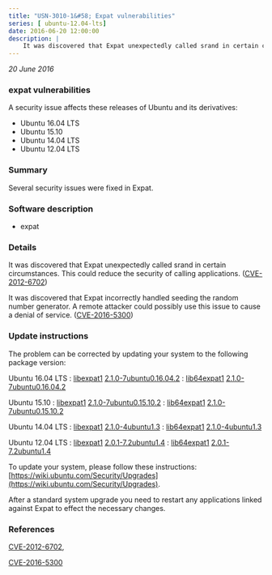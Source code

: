 ```yaml
---
title: "USN-3010-1&#58; Expat vulnerabilities"
series: [ ubuntu-12.04-lts]
date: 2016-06-20 12:00:00
description: |
    It was discovered that Expat unexpectedly called srand in certain circumstances. This could reduce the security of calling applications. ([CVE-2012-6702](http://people.ubuntu.com/~ubuntu-security/cve/CVE-2012-6702))
--- 
```

 
 

*20 June 2016*

### expat vulnerabilities

A security issue affects these releases of Ubuntu and its derivatives:

* Ubuntu 16.04 LTS
* Ubuntu 15.10
* Ubuntu 14.04 LTS
* Ubuntu 12.04 LTS

### Summary

Several security issues were fixed in Expat. 

### Software description

* expat 

### Details

It was discovered that Expat unexpectedly called srand in certain circumstances. This could reduce the security of calling applications. ([CVE-2012-6702](http://people.ubuntu.com/~ubuntu-security/cve/CVE-2012-6702))

It was discovered that Expat incorrectly handled seeding the random number generator. A remote attacker could possibly use this issue to cause a denial of service. ([CVE-2016-5300](http://people.ubuntu.com/~ubuntu-security/cve/CVE-2016-5300)) 

### Update instructions

The problem can be corrected by updating your system to the following package version:

Ubuntu 16.04 LTS
 : [libexpat1](https://launchpad.net/ubuntu/+source/expat) <span> [2.1.0-7ubuntu0.16.04.2](https://launchpad.net/ubuntu/+source/expat/2.1.0-7ubuntu0.16.04.2) </span> 
 : [lib64expat1](https://launchpad.net/ubuntu/+source/expat) <span> [2.1.0-7ubuntu0.16.04.2](https://launchpad.net/ubuntu/+source/expat/2.1.0-7ubuntu0.16.04.2) </span> 

Ubuntu 15.10
 : [libexpat1](https://launchpad.net/ubuntu/+source/expat) <span> [2.1.0-7ubuntu0.15.10.2](https://launchpad.net/ubuntu/+source/expat/2.1.0-7ubuntu0.15.10.2) </span> 
 : [lib64expat1](https://launchpad.net/ubuntu/+source/expat) <span> [2.1.0-7ubuntu0.15.10.2](https://launchpad.net/ubuntu/+source/expat/2.1.0-7ubuntu0.15.10.2) </span> 

Ubuntu 14.04 LTS
 : [libexpat1](https://launchpad.net/ubuntu/+source/expat) <span> [2.1.0-4ubuntu1.3](https://launchpad.net/ubuntu/+source/expat/2.1.0-4ubuntu1.3) </span> 
 : [lib64expat1](https://launchpad.net/ubuntu/+source/expat) <span> [2.1.0-4ubuntu1.3](https://launchpad.net/ubuntu/+source/expat/2.1.0-4ubuntu1.3) </span> 

Ubuntu 12.04 LTS
 : [libexpat1](https://launchpad.net/ubuntu/+source/expat) <span> [2.0.1-7.2ubuntu1.4](https://launchpad.net/ubuntu/+source/expat/2.0.1-7.2ubuntu1.4) </span> 
 : [lib64expat1](https://launchpad.net/ubuntu/+source/expat) <span> [2.0.1-7.2ubuntu1.4](https://launchpad.net/ubuntu/+source/expat/2.0.1-7.2ubuntu1.4) </span> 

To update your system, please follow these instructions: [https://wiki.ubuntu.com/Security/Upgrades](https://wiki.ubuntu.com/Security/Upgrades).

After a standard system upgrade you need to restart any applications linked against Expat to effect the necessary changes. 

### References

 
 [CVE-2012-6702](http://people.ubuntu.com/~ubuntu-security/cve/CVE-2012-6702), 

 [CVE-2016-5300](http://people.ubuntu.com/~ubuntu-security/cve/CVE-2016-5300)
 

